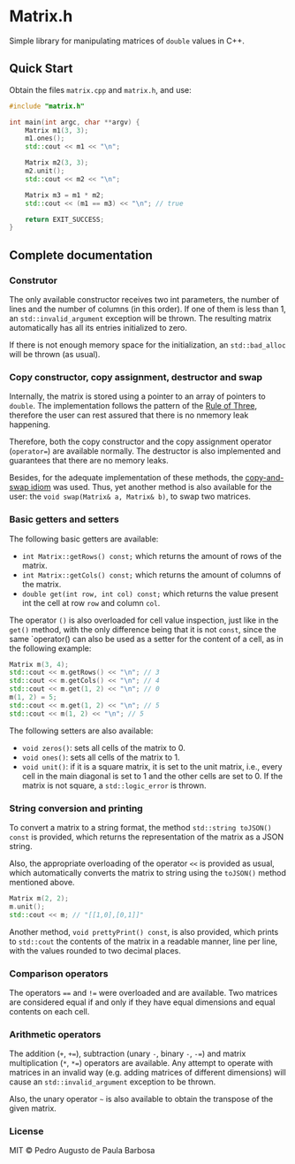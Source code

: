 # Matrix.h

Simple library for manipulating matrices of `double` values in C++.

## Quick Start

Obtain the files `matrix.cpp` and `matrix.h`, and use:

```c++
#include "matrix.h"

int main(int argc, char **argv) {
    Matrix m1(3, 3);
    m1.ones();
    std::cout << m1 << "\n";

    Matrix m2(3, 3);
    m2.unit();
    std::cout << m2 << "\n";

    Matrix m3 = m1 * m2;
    std::cout << (m1 == m3) << "\n"; // true

    return EXIT_SUCCESS;
}
```

## Complete documentation

### Construtor

The only available constructor receives two int parameters, the number of lines and the number of columns (in this order). If one of them is less than 1, an `std::invalid_argument` exception will be thrown. The resulting matrix automatically has all its entries initialized to zero.

If there is not enough memory space for the initialization, an `std::bad_alloc` will be thrown (as usual).

### Copy constructor, copy assignment, destructor and swap

Internally, the matrix is stored using a pointer to an array of pointers to `double`. The implementation follows the pattern of the [Rule of Three](https://en.wikipedia.org/wiki/Rule_of_three_(C%2B%2B_programming)), therefore the user can rest assured that there is no nmemory leak happening.

Therefore, both the copy constructor and the copy assignment operator (`operator=`) are available normally. The destructor is also implemented and guarantees that there are no memory leaks.

Besides, for the adequate implementation of these methods, the [copy-and-swap idiom](https://stackoverflow.com/questions/3279543) was used. Thus, yet another method is also available for the user: the `void swap(Matrix& a, Matrix& b)`, to swap two matrices.

### Basic getters and setters

The following basic getters are available:

* `int Matrix::getRows() const;` which returns the amount of rows of the matrix.
* `int Matrix::getCols() const;` which returns the amount of columns of the matrix.
* `double get(int row, int col) const;` which returns the value present int the cell at row `row` and column `col`.

The operator `()` is also overloaded for cell value inspection, just like in the `get()` method, with the only difference being that it is not `const`, since the same `operator() can also be used as a setter for the content of a cell, as in the following example:

```c++
Matrix m(3, 4);
std::cout << m.getRows() << "\n"; // 3
std::cout << m.getCols() << "\n"; // 4
std::cout << m.get(1, 2) << "\n"; // 0
m(1, 2) = 5;
std::cout << m.get(1, 2) << "\n"; // 5
std::cout << m(1, 2) << "\n"; // 5
```

The following setters are also available:

* `void zeros()`: sets all cells of the matrix to 0.
* `void ones()`: sets all cells of the matrix to 1.
* `void unit()`: if it is a square matrix, it is set to the unit matrix, i.e., every cell in the main diagonal is set to 1 and the other cells are set to 0. If the matrix is not square, a `std::logic_error` is thrown.

### String conversion and printing

To convert a matrix to a string format, the method `std::string toJSON() const` is provided, which returns the representation of the matrix as a JSON string.

Also, the appropriate overloading of the operator `<<` is provided as usual, which automatically converts the matrix to string using the `toJSON()` method mentioned above.

```c++
Matrix m(2, 2);
m.unit();
std::cout << m; // "[[1,0],[0,1]]"
```

Another method, `void prettyPrint() const`, is also provided, which prints to `std::cout` the contents of the matrix in a readable manner, line per line, with the values rounded to two decimal places.

### Comparison operators

The operators `==` and `!=` were overloaded and are available. Two matrices are considered equal if and only if they have equal dimensions and equal contents on each cell.

### Arithmetic operators

The addition (`+`, `+=`), subtraction (unary `-`, binary `-`, `-=`) and matrix multiplication (`*`, `*=`) operators are available. Any attempt to operate with matrices in an invalid way (e.g. adding matrices of different dimensions) will cause an `std::invalid_argument` exception to be thrown.

Also, the unary operator `~` is also available to obtain the transpose of the given matrix.

### License

MIT © Pedro Augusto de Paula Barbosa
